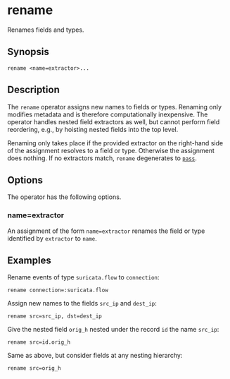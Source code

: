 # rename

Renames fields and types.

## Synopsis

```
rename <name=extractor>...
```

## Description

The `rename` operator assigns new names to fields or types. Renaming only
modifies metadata and is therefore computationally inexpensive. The operator
handles nested field extractors as well, but cannot perform field reordering,
e.g., by hoisting nested fields into the top level. 

Renaming only takes place if the provided extractor on the right-hand side of
the assignment resolves to a field or type. Otherwise the assignment does
nothing. If no extractors match, `rename` degenerates to [`pass`](pass.md).

## Options

The operator has the following options.

### name=extractor

An assignment of the form `name=extractor` renames the field or type identified
by `extractor` to `name`.

## Examples

Rename events of type `suricata.flow` to `connection`:

```
rename connection=:suricata.flow
```

Assign new names to the fields `src_ip` and `dest_ip`:

```
rename src=src_ip, dst=dest_ip
```

Give the nested field `orig_h` nested under the record `id` the name `src_ip`:

```
rename src=id.orig_h
```

Same as above, but consider fields at any nesting hierarchy:

```
rename src=orig_h
```
